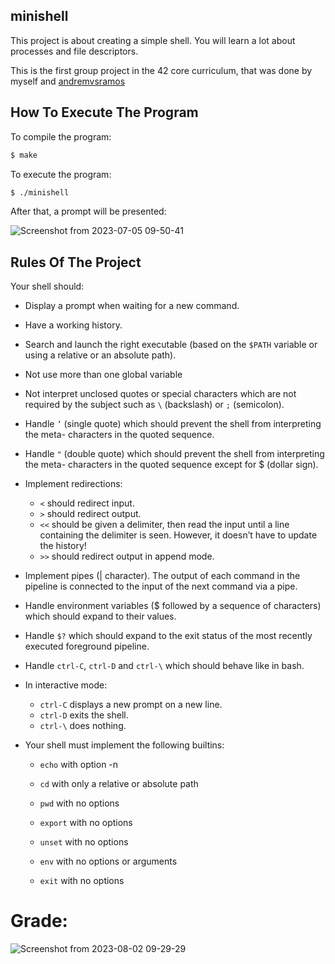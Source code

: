 ## minishell
This project is about creating a simple shell. You will learn a lot about processes and file descriptors.

This is the first group project in the 42 core curriculum, that was done by myself and [andremvsramos](https://github.com/andremvsramos)
## How To Execute The Program
To compile the program:
```bash
$ make
```
To execute the program:
```bash
$ ./minishell
```
After that, a prompt will be presented:

![Screenshot from 2023-07-05 09-50-41](https://github.com/t-pereira06/42_minishell/assets/118270669/07d2c940-06ff-4940-b0fe-78bccb00c269)

## Rules Of The Project
Your shell should:
* Display a prompt when waiting for a new command.

* Have a working history.

* Search and launch the right executable (based on the ```$PATH``` variable or using a
relative or an absolute path).

* Not use more than one global variable

* Not interpret unclosed quotes or special characters which are not required by the
subject such as ```\``` (backslash) or ```;``` (semicolon).

* Handle ```’``` (single quote) which should prevent the shell from interpreting the meta-
characters in the quoted sequence.

* Handle ```"``` (double quote) which should prevent the shell from interpreting the meta-
characters in the quoted sequence except for $ (dollar sign).

* Implement redirections:
  * ```<``` should redirect input.
  * ```>``` should redirect output.
  * ```<<``` should be given a delimiter, then read the input until a line containing the
    delimiter is seen. However, it doesn’t have to update the history!
  * ```>>``` should redirect output in append mode.

* Implement pipes (| character). The output of each command in the pipeline is
connected to the input of the next command via a pipe.

* Handle environment variables ($ followed by a sequence of characters) which
should expand to their values.

* Handle ```$?``` which should expand to the exit status of the most recently executed
foreground pipeline.

* Handle ```ctrl-C```, ```ctrl-D``` and ```ctrl-\``` which should behave like in bash.

* In interactive mode:
  * ```ctrl-C``` displays a new prompt on a new line.
  * ```ctrl-D``` exits the shell.
  * ```ctrl-\``` does nothing.

* Your shell must implement the following builtins:
  * ```echo``` with option -n
  * ```cd``` with only a relative or absolute path
  * ```pwd``` with no options
  * ```export``` with no options
  * ```unset``` with no options

  * ```env``` with no options or arguments
  * ```exit``` with no options

# Grade:
![Screenshot from 2023-08-02 09-29-29](https://github.com/t-pereira06/42_minishell/assets/118270669/ed729df1-e6f6-495c-8950-d2199b4551a6)
